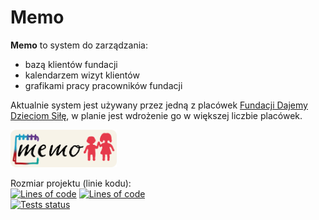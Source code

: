 # Memo

**Memo** to system do zarządzania:

- bazą klientów fundacji
- kalendarzem wizyt klientów
- grafikami pracy pracowników fundacji

Aktualnie system jest używany przez jedną z placówek [Fundacji Dajemy Dzieciom Siłę](fdds.pl), w planie jest wdrożenie go w większej liczbie placówek.

<img height="60" src="./public/img/memo_joint_logo.png">

Rozmiar projektu (linie kodu):\
[![Lines of code](https://tokei.rs/b1/github/mblajek/Memo?style=flat&type=php&label=PHP)]()
[![Lines of code](https://tokei.rs/b1/github/mblajek/Memo?style=flat&type=TypeScript,TSX&label=TypeScript)](https://github.com/mblajek/Memo/tree/develop/resources/js)\
[![Tests status](https://github.com/mblajek/Memo/actions/workflows/tests.yml/badge.svg?event=push)](https://github.com/mblajek/Memo/actions)

